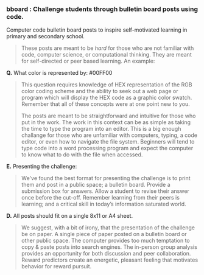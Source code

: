 ### bboard : Challenge students through bulletin board posts using code.

Computer code bulletin board posts to inspire self-motivated learning in primary and secondary school. 

> These posts are meant to be _hard_ for those who are not familiar with code, computer science, or computational thinking. 
> They are meant for self-directed or peer based learning. An example:


__Q.__ What color is represented by: #00FF00

> This question requires knowledge of HEX representation of the RGB color coding scheme and the ability to seek out a web page or program which will display the HEX code as a graphic color swatch. 
> Remember that all of these concepts were at one point new to you. 
> 
> The posts are meant to be straightforward and intuitive for those who put in the work. 
> The work in this context can be as simple as taking the time to type the program into an editor. 
> This is a big enough challange for those who are unfamiliar with computers, typing, a code editor, or even how to navigate the file system. 
> Beginners will tend to type code into a word processing program and expect the computer to know what to do with the file when accessed.


__E.__ Presenting the challenge:

> We've found the best format for presenting the challenge is to print them and post in a public space; a bulletin board.
> Provide a submission box for answers. Allow a student to revise their answer once before the cut-off. 
> Remember learning from their peers is learning; and a critical skill in today’s information saturated world.


__D.__ All posts should fit on a single 8x11 or A4 sheet.

> We suggest, with a bit of irony, that the presentation of the challenge be on paper. 
> A single piece of paper posted on a bulletin board or other public space. 
> The computer provides too much temptation to copy &amp; paste posts into search engines.
> The in-person group analysis provides an opportunity for both discussion and peer collaboration. 
> Reward predictors create an energetic, pleasant feeling that motivates behavior for reward pursuit.
